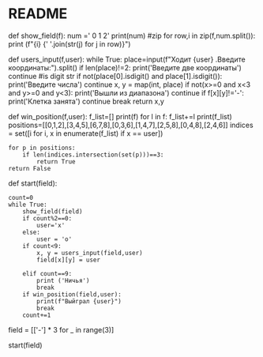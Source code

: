 # README
def show_field(f):
    num ='  0 1 2'
    print(num)
    #zip
    for row,i in zip(f,num.split()):
        print (f"{i} {' '.join(str(j) for j in row)}")

def users_input(f,user):
    while True:
        place=input(f"Ходит {user} .Введите координаты:").split()
        if len(place)!=2:
            print('Введите две координаты')
            continue
        #is digit str
        if not(place[0].isdigit() and place[1].isdigit()):
            print('Введите числа')
            continue
        x, y = map(int, place)
        if not(x>=0 and x<3 and y>=0 and  y<3):
            print('Вышли из диапазона')
            continue
        if f[x][y]!='-':
            print('Клетка занята')
            continue
        break
    return x,y


def win_position(f,user):
    f_list=[]
    print(f)
    for l in f:
        f_list+=l
    print(f_list)
    positions=[[0,1,2],[3,4,5],[6,7,8],[0,3,6],[1,4,7],[2,5,8],[0,4,8],[2,4,6]]
    indices = set([i for i, x in enumerate(f_list) if x == user])

    for p in positions:
        if len(indices.intersection(set(p)))==3:
            return True
    return False


def start(field):

    count=0
    while True:
        show_field(field)
        if count%2==0:
            user='x'
        else:
            user = 'o'
        if count<9:
            x, y = users_input(field,user)
            field[x][y] = user

        elif count==9:
            print ('Ничья')
            break
        if win_position(field,user):
            print(f"Выйграл {user}")
            break
        count+=1


field = [['-'] * 3 for _ in range(3)]

start(field)
